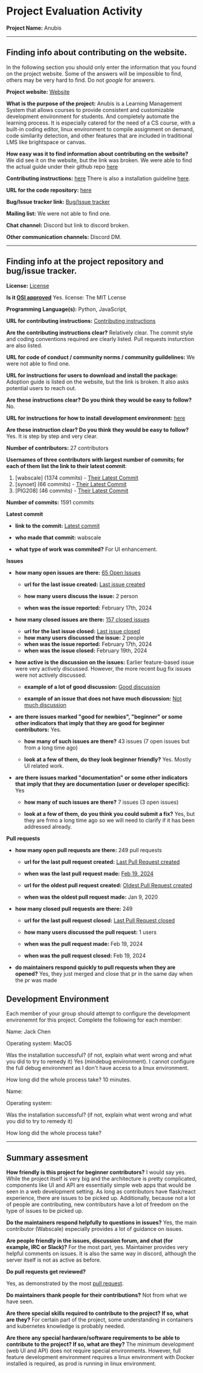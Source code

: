 # Project Evaluation Activity



__Project Name:__  Anubis


---

## Finding info about contributing on the website.

In the following section you should only enter the information that you
found on the project website. Some of the answers will be impossible to find, others
may be very hard to find. Do not _google_ for answers.

__Project website:__ [Website](https://about.anubis-lms.io/)


__What is the purpose of the project:__ 
Anubis is a Learning Management System that allows courses to provide consistent and customizable development environment for students. And completely automate the learning process. It is especially catered for the need of a CS course, with a built-in coding editor, linux environment to compile assignment on demand, code similarity detection, and other features that are included in traditional LMS like brightspace or canvas.

__How easy was it to find information about contributing on the website?__ 
We did see it on the website, but the link was broken. We were able to find the actual guide under their github repo [here](https://github.com/AnubisLMS/Anubis/blob/main/.github/CONTRIBUTING.md)

__Contributing instructions:__ [here](https://github.com/AnubisLMS/Anubis/blob/main/.github/CONTRIBUTING.md)
There is also a installation guideline [here](https://github.com/AnubisLMS/Anubis/blob/main/docs/development_guide.md).

__URL for the code repository:__ [here](https://github.com/AnubisLMS/Anubis)

__Bug/Issue tracker link:__ [Bug/Issue tracker](https://github.com/orgs/AnubisLMS/projects/2/views/1)

__Mailing list:__ We were not able to find one.

__Chat channel:__ Discord but link to discord broken.

__Other communication channels:__ 
Discord DM.

---

## Finding info at the project repository and bug/issue tracker.

__License:__ [License](https://github.com/AnubisLMS/Anubis/blob/main/LICENSE)

__Is it [OSI approved](https://opensource.org/licenses/alphabetical)__ Yes. license: The MIT Lcense 

__Programming Language(s):__ Python, JavaScript, 

__URL for contributing instructions:__ [Contributing instructions](https://github.com/AnubisLMS/Anubis/blob/main/.github/CONTRIBUTING.md)

__Are the contributing instructions clear?__ 
Relatively clear. The commit style and coding conventions required are clearly listed. Pull requests insturction are also listed.

__URL for code of conduct / community norms / community guildelines:__ We were not able to find one.

__URL for instructions for users to download and install the package:__  Adoption guide is listed on the website, but the link is broken. It also asks potential users to reach out.


__Are these instructions clear? Do you think they would be easy to follow?__ 
No.

__URL for instructions for how to install development environment:__ [here](https://github.com/AnubisLMS/Anubis/blob/main/docs/development_guide.md)


__Are these instruction clear? Do you think they would be easy to follow?__
Yes. It is step by step and very clear.

__Number of contributors:__ 27 contributors


__Usernames of three contributors with largest number of commits; for
each of them list the link to their latest commit__:

1. [wabscale] (1374 commits) - [Their Latest Commit](https://github.com/AnubisLMS/Anubis/commit/44eb39ec004a246f3ab4063640d065f50c43a686)
1. [synoet] (66 commits) - [Their Latest Commit](https://github.com/AnubisLMS/Anubis/commit/ba4e197dcc232b7df21453dedcc6629d8a22a3e7)
1. [PIG208] (46 commits) - [Their Latest Commit](https://github.com/AnubisLMS/Anubis/commit/5473ccdea7e656e9b58643eef979b09ccdabbf36)


__Number of commits:__ 1591 commits

__Latest commit__ 

- __link to the commit:__ [Latest commit](https://github.com/AnubisLMS/Anubis/commit/44eb39ec004a246f3ab4063640d065f50c43a686)

- __who made that commit:__ wabscale

- __what type of work was commited?__ For UI enhancement.


__Issues__

- __how many open issues are there:__ [65 Open Issues](https://github.com/AnubisLMS/Anubis/issues)

    - __url for the last issue created:__ [Last issue created](https://github.com/AnubisLMS/Anubis/pull/471)

    - __how many users discuss the issue:__ 2 person
    
    - __when was the issue reported:__ February 17th, 2024
    

- __how many closed issues are there:__ [157 closed issues](https://github.com/AnubisLMS/Anubis/issues?q=is:issue+is:closed)
    - __url for the last issue closed:__ [Last issue closed](https://github.com/AnubisLMS/Anubis/pull/471)
    - __how many users discussed the issue:__ 2 people
    - __when was the issue reported:__ February 17th, 2024
    - __when was the issue closed:__ February 19th, 2024

- __how active is the discussion on the issues:__ Earlier feature-based issue were very actively discussed. However, the more recent bug fix issues were not actively discussed.

    - __example of a lot of good discussion:__ [Good discussion](https://github.com/AnubisLMS/Anubis/issues/274)
    
    - __example of an issue that does not have much discussion:__ [Not much discussion](https://github.com/AnubisLMS/Anubis/issues/400)



- __are there issues marked "good for newbies", "beginner" or some other indicators that imply that they are good for beginner contributors:__ Yes.

    - __how many of such issues are there?__ 43 issues (7 open issues but from a long time ago)
    
    - __look at a few of them, do they look beginner friendly?__ Yes. Mostly UI related work.



- __are there issues marked "documentation" or some other indicators that imply that they are documentation (user or developer specific):__ Yes

    - __how many of such issues are there?__ 7 issues (3 open issues)
    
    - __look at a few of them, do you think you could submit a fix?__ Yes, but they are frmo a long time ago so we will need to clarify if it has been addressed already.



__Pull requests__

- __how many open pull requests are there:__ 249 pull requests

    - __url for the last pull request created:__ [Last Pull Request created](https://github.com/AnubisLMS/Anubis/pull/471)
    
    - __when was the last pull request made:__ [Feb 19, 2024](https://github.com/AnubisLMS/Anubis/pull/471)

    - __url for the oldest pull request created:__ [Oldest Pull Request created](https://github.com/AnubisLMS/Anubis/pull/1)
    
    - __when was the oldest pull request made:__ Jan 9, 2020

- __how many closed pull requests are there:__ 249

    - __url for the last pull request closed:__ [Last Pull Request closed](https://github.com/AnubisLMS/Anubis/pull/471)
    
    - __how many users discussed the pull request:__ 1 users
    
    - __when was the pull request made:__  Feb 19, 2024
    
    - __when was the pull request closed:__ Feb 19, 2024
    

- __do maintainers respond quickly to pull requests when they are opened?__ Yes, they just merged and close that pr in the same day when the pr was made


## Development Environment 

Each member of your group should attempt to configure the development environemnt 
for this project. Complete the following for each member:

Name: Jack Chen

Operating system: MacOS

Was the installation successful? (if not, explain what went wrong and 
what you did to try to remedy it)
Yes (mindebug environment). I cannot configure the full debug environment as I don't have access to a linux environment.

How long did the whole process take? 
10 minutes.

Name: 

Operating system: 

Was the installation successful? (if not, explain what went wrong and 
what you did to try to remedy it)

How long did the whole process take? 


---


## Summary assesment
__How friendly is this project for beginner contributors?__
I would say yes. While the project itself is very big and the architecture is pretty complicated, components like UI and API are essentially simple web apps that would be seen in a web development setting. As long as contributors have flask/react experience, there are issues to be picked up. Additionally, because not a lot of people are contributing, new contributors have a lot of freedom on the type of issues to be picked up.


__Do the maintainers respond helpfully to questions in issues?__
Yes, the main contributor (Wabscale) especially provides a lot of guidance on issues.


__Are people friendly in the issues, discussion forum, and chat (for example, IRC or Slack)?__
For the most part, yes. Maintainer provides very helpful comments on issues. It is also the same way in discord, although the server itself is not as active as before.


__Do pull requests get reviewed?__

Yes, as demonstrated by the most [pull request](https://github.com/AnubisLMS/Anubis/pull/471).

__Do maintainers thank people for their contributions?__
Not from what we have seen.


__Are there special skills required to contribute to the project? If so, what are they?__
For certain part of the project, some understanding in containers and kubernetes knowledge is probably needed.


__Are there any special hardware/software requirements to be able to contribute to the project? If so, what are they?__
The minimum development (web UI and API) does not require special environments. However, full feature development environment requires a linux environment with Docker installed is required, as prod is running in linux environment.
